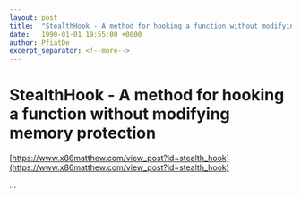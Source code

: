 ```yaml
---
layout: post
title:  "StealthHook - A method for hooking a function without modifying memory protection"
date:   1990-01-01 19:55:00 +0000
author: PfiatDe
excerpt_separator: <!--more-->
---
```


# StealthHook - A method for hooking a function without modifying memory protection

[https://www.x86matthew.com/view_post?id=stealth_hook](https://www.x86matthew.com/view_post?id=stealth_hook)

...
<!--more-->
